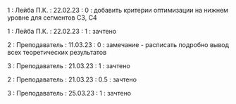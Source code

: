 1 : Лейба П.К. : 22.02.23 : 0 : добавить критерии оптимизации на нижнем уровне для сегментов C3, C4

1 : Лейба П.К. : 22.02.23 : 1 : зачтено

2 : Преподаватель : 11.03.23 : 0 : замечание - расписать подробно вывод всех теоретических результатов

3 : Преподаватель : 21.03.23 : 1 : зачтено

2 : Преподаватель : 21.03.23 : 0.5 : зачтено

3 : Преподаватель : 25.03.23 : 1 : зачтено
